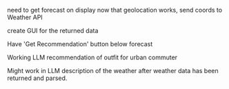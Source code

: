 need to get forecast on display now that geolocation works, send coords to Weather API

create GUI for the returned data

Have 'Get Recommendation' button below forecast

Working LLM recommendation of outfit for urban commuter

Might work in LLM description of the weather after weather data has been returned and parsed.